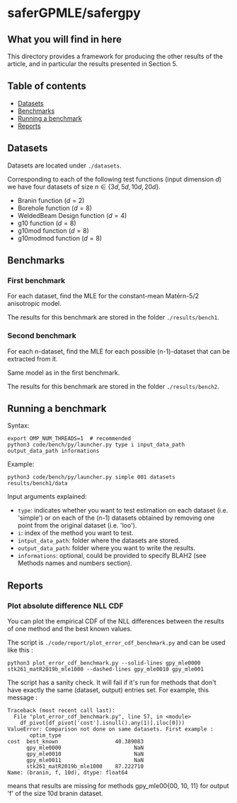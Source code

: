 # saferGPMLE/safergpy

## What you will find in here

This directory provides a framework for producing the other results of
  the article, and in particular the results presented in Section 5.

## Table of contents

  * [Datasets](#datasets)
  * [Benchmarks](#benchmarks)
  * [Running a benchmark](#running-a-benchmark)
  * [Reports](#reports)

## Datasets

Datasets are located under `./datasets`.

Corresponding to each of the following test functions (input dimension 
$d$) we have four datasets of size $n \in \{3d, 5d, 10d, 20d\}$.

  * Branin function $(d=2)$
  * Borehole function $(d=8)$
  * WeldedBeam Design function $(d=4)$
  * g10 function $(d=8)$
  * g10mod function $(d=8)$
  * g10modmod function $(d=8)$

## Benchmarks

### First benchmark

For each dataset, find the MLE for the constant-mean Matérn-5/2 anisotropic
model.

The results for this benchmark are stored in the folder `./results/bench1`.

### Second benchmark

For each n-dataset, find the MLE for each possible (n-1)-dataset that can be
extracted from it.

Same model as in the first benchmark.

The results for this benchmark are stored in the folder `./results/bench2`.

## Running a benchmark

Syntax:
```
export OMP_NUM_THREADS=1  # recommended
python3 code/bench/py/launcher.py type i input_data_path output_data_path informations
```

Example:
```
python3 code/bench/py/launcher.py simple 001 datasets results/bench1/data
```

Input arguments explained:
* `type`: indicates whether you want to test estimation on each
  dataset (i.e. 'simple') or on each of the (n-1) datasets obtained by
  removing one point from the original dataset (i.e. 'loo').
* `i`: index of the method you want to test.
* `intput_data_path`: folder where the datasets are stored.
* `output_data_path`: folder where you want to write the results.
* `informations`: optional, could be provided to specify BLAH2 (see
  Methods names and numbers section).

## Reports

### Plot absolute difference NLL CDF

You can plot the empirical CDF of the NLL differences between the
results of one method and the best known values.

The script is `./code/report/plot_error_cdf_benchmark.py` and can be
used like this :

```
python3 plot_error_cdf_benchmark.py --solid-lines gpy_mle0000 stk261_matR2019b_mle1000 --dashed-lines gpy_mle0010 gpy_mle001
```

The script has a sanity check. It will fail if it's run for methods
that don't have exactly the same (dataset, output) entries set. For
example, this message :

```
Traceback (most recent call last):
  File "plot_error_cdf_benchmark.py", line 57, in <module>
    df_pivot[df_pivot['cost'].isnull().any(1)].iloc[0]))
ValueError: Comparison not done on same datasets. First example : 
       optim_type              
cost  best_known                  40.389083
      gpy_mle0000                       NaN
      gpy_mle0010                       NaN
      gpy_mle0011                       NaN
      stk261_matR2019b_mle1000    87.222710
Name: (branin, f, 10d), dtype: float64
```

means that results are missing for methods gpy_mle00{00, 10, 11} for
output 'f' of the size 10d branin dataset.

